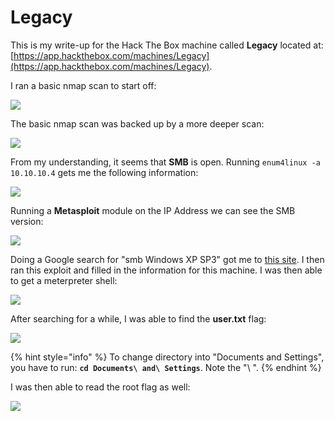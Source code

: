 # Legacy

This is my write-up for the Hack The Box machine called **Legacy** located at: [https://app.hackthebox.com/machines/Legacy](https://app.hackthebox.com/machines/Legacy).

I ran a basic nmap scan to start off:

![](<../../.gitbook/assets/image (503).png>)

The basic nmap scan was backed up by a more deeper scan:

![](<../../.gitbook/assets/image (504).png>)

From my understanding, it seems that **SMB** is open. Running `enum4linux -a 10.10.10.4` gets me the following information:

![](<../../.gitbook/assets/image (576).png>)

Running a **Metasploit** module on the IP Address we can see the SMB version:

![](<../../.gitbook/assets/image (697).png>)

Doing a Google search for "smb Windows XP SP3" got me to [this site](https://www.rapid7.com/db/modules/exploit/windows/smb/ms08\_067\_netapi/). I then ran this exploit and filled in the information for this machine. I was then able to get a meterpreter shell:

![](<../../.gitbook/assets/image (582).png>)

After searching for a while, I was able to find the **user.txt** flag:

![](<../../.gitbook/assets/image (661).png>)

{% hint style="info" %}
To change directory into "Documents and Settings", you have to run: **`cd Documents\ and\ Settings`**. Note the "\ ".
{% endhint %}

I was then able to read the root flag as well:

![](<../../.gitbook/assets/image (404).png>)
